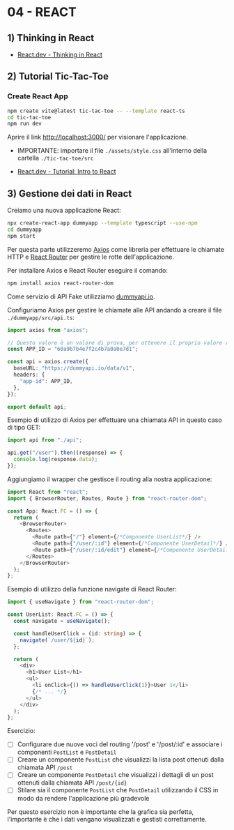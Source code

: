 # 04 - REACT

## 1) **Thinking in React**

- [React.dev - Thinking in React](https://it.react.dev/learn/thinking-in-react)

## 2) **Tutorial Tic-Tac-Toe**

### **Create React App**

```bash
npm create vite@latest tic-tac-toe -- --template react-ts
cd tic-tac-toe
npm run dev
```

Aprire il link [http://localhost:3000/](http://localhost:3000/) per visionare l'applicazione.

- IMPORTANTE: importare il file `./assets/style.css` all'interno della cartella `./tic-tac-toe/src`

- [React.dev - Tutorial: Intro to React](https://react.dev/learn/tutorial-tic-tac-toe)

## 3) **Gestione dei dati in React**

Creiamo una nuova applicazione React:

```bash
npx create-react-app dummyapp --template typescript --use-npm
cd dummyapp
npm start
```

Per questa parte utilizzeremo [Axios](https://axios-http.com/) come libreria per effettuare le chiamate HTTP e [React Router](https://reactrouter.com/) per gestire le rotte dell'applicazione.

Per installare Axios e React Router eseguire il comando:

```bash
npm install axios react-router-dom
```

Come servizio di API Fake utilizziamo [dummyapi.io](https://dummyapi.io/).

Configuriamo Axios per gestire le chiamate alle API andando a creare il file `./dummyapp/src/api.ts`:

```typescript
import axios from "axios";

// Questo valore è un valore di prova, per ottenere il proprio valore registrarsi su https://dummyapi.io/
const APP_ID = "60a9b7b4e7f2c4b7a0a0e7d1";

const api = axios.create({
  baseURL: "https://dummyapi.io/data/v1",
  headers: {
    "app-id": APP_ID,
  },
});

export default api;
```

Esempio di utilizzo di Axios per effettuare una chiamata API in questo caso di tipo GET:

```typescript
import api from "./api";

api.get("/user").then((response) => {
  console.log(response.data);
});
```

Aggiungiamo il wrapper che gestisce il routing alla nostra applicazione:

```typescript
import React from "react";
import { BrowserRouter, Routes, Route } from "react-router-dom";

const App: React.FC = () => {
  return (
    <BrowserRouter>
      <Routes>
        <Route path={"/"} element={/*Componente UserList*/} />
        <Route path={"/user/:id"} element={/*Componente UserDetail*/} />
        <Route path={"/user/:id/edit"} element={/*Componente UserDetailEdit*/} />
      </Routes>
    </BrowserRouter>
  );
};
```

Esempio di utilizzo della funzione navigate di React Router:

```typescript
import { useNavigate } from "react-router-dom";

const UserList: React.FC = () => {
  const navigate = useNavigate();

  const handleUserClick = (id: string) => {
    navigate(`/user/${id}`);
  };

  return (
    <div>
      <h1>User List</h1>
      <ul>
        <li onClick={() => handleUserClick(1)}>User 1</li>
        {/* ... */}
      </ul>
    </div>
  );
};
```

Esercizio:

- [ ] Configurare due nuove voci del routing '/post' e '/post/:id' e associare i componenti `PostList` e `PostDetail`
- [ ] Creare un componente `PostList` che visualizzi la lista post ottenuti dalla chiamata API `/post`
- [ ] Creare un componente `PostDetail` che visualizzi i dettagli di un post ottenuti dalla chiamata API `/post/{id}`
- [ ] Stilare sia il componente `PostList` che `PostDetail` utilizzando il CSS in modo da rendere l'applicazione più gradevole

Per questo esercizio non è importante che la grafica sia perfetta, l'importante è che i dati vengano visualizzati e gestisti correttamente.
